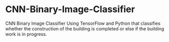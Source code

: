 # CNN-Binary-Image-Classifier
CNN Binary Image Classifier Using TensorFlow and Python that classifies whether the construction of the building is completed or else if the building work is in progress.
